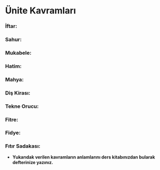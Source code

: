 # Ünite Kavramları

### İftar:
### Sahur:
### Mukabele:
### Hatim:
### Mahya:
### Diş Kirası:
### Tekne Orucu:
### Fitre:
### Fidye:
### Fıtır Sadakası:


- **Yukarıdak verilen kavramların anlamlarını ders kitabınızdan bularak defterinize yazınız.**
        

